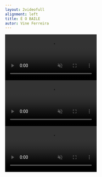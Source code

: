 ```yaml
---
layout: 2videofull
alignment: left
title: É O BAILE
autor: Vine Ferreira
---
```


<video class="e-o-baile" autoplay loop muted onmouseover="this.muted = false; this.style.opacity = 1;" onmouseout="this.muted = true; this.style.opacity = 0.5;">
  <source src="{{ site.baseurl }}/video/EoBaile_1.mp4" type="video/mp4">
</video>
<video class="e-o-baile" autoplay loop muted onmouseover="this.muted = false; this.style.opacity = 1;" onmouseout="this.muted = true; this.style.opacity = 0.5;">
  <source src="{{ site.baseurl }}/video/EoBaile_2.mp4" type="video/mp4">
</video>
<video class="e-o-baile" autoplay loop muted onmouseover="this.muted = false; this.style.opacity = 1;" onmouseout="this.muted = true; this.style.opacity = 0.5;">
  <source src="{{ site.baseurl }}/video/EoBaile_3.mp4" type="video/mp4">
</video>
